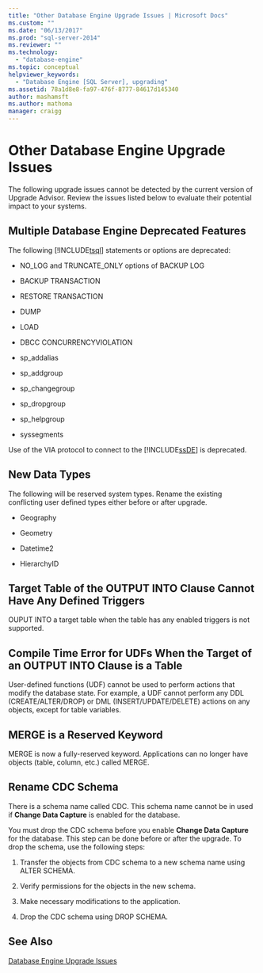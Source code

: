 ```yaml
---
title: "Other Database Engine Upgrade Issues | Microsoft Docs"
ms.custom: ""
ms.date: "06/13/2017"
ms.prod: "sql-server-2014"
ms.reviewer: ""
ms.technology: 
  - "database-engine"
ms.topic: conceptual
helpviewer_keywords: 
  - "Database Engine [SQL Server], upgrading"
ms.assetid: 78a1d8e8-fa97-476f-8777-84617d145340
author: mashamsft
ms.author: mathoma
manager: craigg
---
```

# Other Database Engine Upgrade Issues
  The following upgrade issues cannot be detected by the current version of Upgrade Advisor. Review the issues listed below to evaluate their potential impact to your systems.  
  
## Multiple Database Engine Deprecated Features  
 The following [!INCLUDE[tsql](../../includes/tsql-md.md)] statements or options are deprecated:  
  
-   NO_LOG and TRUNCATE_ONLY options of BACKUP LOG  
  
-   BACKUP TRANSACTION  
  
-   RESTORE TRANSACTION  
  
-   DUMP  
  
-   LOAD  
  
-   DBCC CONCURRENCYVIOLATION  
  
-   sp_addalias  
  
-   sp_addgroup  
  
-   sp_changegroup  
  
-   sp_dropgroup  
  
-   sp_helpgroup  
  
-   syssegments  
  
 Use of the VIA protocol to connect to the [!INCLUDE[ssDE](../../includes/ssde-md.md)] is deprecated.  
  
## New Data Types  
 The following will be reserved system types. Rename the existing conflicting user defined types either before or after upgrade.  
  
-   Geography  
  
-   Geometry  
  
-   Datetime2  
  
-   HierarchyID  
  
## Target Table of the OUTPUT INTO Clause Cannot Have Any Defined Triggers  
 OUPUT INTO a target table when the table has any enabled triggers is not supported.  
  
## Compile Time Error for UDFs When the Target of an OUTPUT INTO Clause is a Table  
 User-defined functions (UDF) cannot be used to perform actions that modify the database state. For example, a UDF cannot perform any DDL (CREATE/ALTER/DROP) or DML (INSERT/UPDATE/DELETE) actions on any objects, except for table variables.  
  
## MERGE is a Reserved Keyword  
 MERGE is now a fully-reserved keyword. Applications can no longer have objects (table, column, etc.) called MERGE.  
  
## Rename CDC Schema  
 There is a schema name called CDC. This schema name cannot be in used if **Change Data Capture** is enabled for the database.  
  
 You must drop the CDC schema before you enable **Change Data Capture** for the database. This step can be done before or after the upgrade. To drop the schema, use the following steps:  
  
1.  Transfer the objects from CDC schema to a new schema name using ALTER SCHEMA.  
  
2.  Verify permissions for the objects in the new schema.  
  
3.  Make necessary modifications to the application.  
  
4.  Drop the CDC schema using DROP SCHEMA.  
  
## See Also  
 [Database Engine Upgrade Issues](../../../2014/sql-server/install/database-engine-upgrade-issues.md)  
  
  
